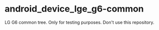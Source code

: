 # android_device_lge_g6-common
LG G6 common tree. Only for testing purposes. Don't use this repository.
